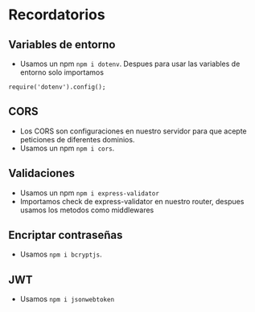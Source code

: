 # Recordatorios

## Variables de entorno

- Usamos un npm `npm i dotenv`. Despues para usar las variables de entorno solo importamos
```node
require('dotenv').config();
```

## CORS
- Los CORS son configuraciones en nuestro servidor para que acepte peticiones de diferentes dominios.
- Usamos un npm `npm i cors`.

## Validaciones
- Usamos un npm `npm i express-validator`
- Importamos check de express-validator en nuestro router, despues usamos los metodos como middlewares 

## Encriptar contraseñas
- Usamos `npm i bcryptjs`.

## JWT
- Usamos ``npm i jsonwebtoken``